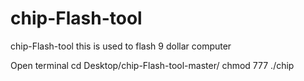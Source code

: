 # chip-Flash-tool
chip-Flash-tool  this is used to flash 9 dollar computer

Open terminal
cd Desktop/chip-Flash-tool-master/
chmod 777 ./chip

